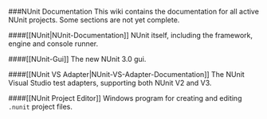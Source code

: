 ###NUnit Documentation
This wiki contains the documentation for all active NUnit projects. Some sections are not yet complete.

####[[NUnit|NUnit-Documentation]]
NUnit itself, including the framework, engine and console runner.

####[[NUnit-Gui]]
The new NUnit 3.0 gui.

####[[NUnit VS Adapter|NUnit-VS-Adapter-Documentation]]
The NUnit Visual Studio test adapters, supporting both NUnit V2 and V3.

####[[NUnit Project Editor]]
Windows program for creating and editing `.nunit` project files.
